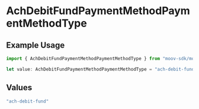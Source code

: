 # AchDebitFundPaymentMethodPaymentMethodType

## Example Usage

```typescript
import { AchDebitFundPaymentMethodPaymentMethodType } from "moov-sdk/models/components";

let value: AchDebitFundPaymentMethodPaymentMethodType = "ach-debit-fund";
```

## Values

```typescript
"ach-debit-fund"
```
